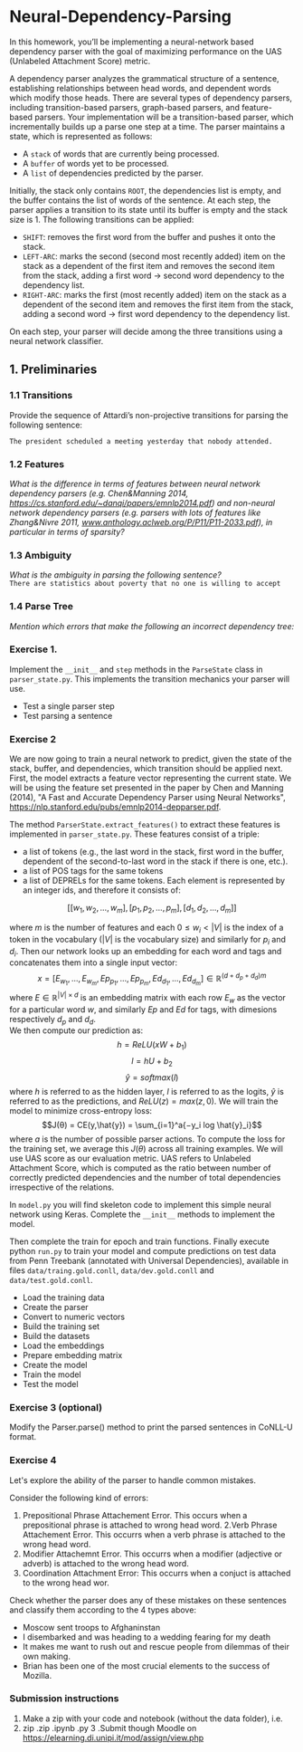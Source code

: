 # Neural-Dependency-Parsing
In this homework, you’ll be implementing a neural-network based dependency parser with the goal of maximizing performance on the UAS (Unlabeled Attachment Score) metric.

A dependency parser analyzes the grammatical structure of a sentence, establishing relationships between head words, and dependent words which modify those heads.
There are several types of dependency parsers, including transition-based parsers, graph-based parsers, and feature-based parsers. Your implementation will be a transition-based parser, which incrementally builds up a parse one step at a time.
The parser maintains a state, which is represented as follows:

- A `stack` of words that are currently being processed.
- A `buffer` of words yet to be processed.
- A `list` of dependencies predicted by the parser.

Initially, the stack only contains `ROOT`, the dependencies list is empty, and the buffer contains the list of words of the sentence. At each step, the parser applies a transition to its state until its buffer is empty and the stack size is 1.
The following transitions can be applied:

- `SHIFT`: removes the first word from the buffer and pushes it onto the stack.
- `LEFT-ARC`: marks the second (second most recently added) item on the stack as a dependent of the first item and removes the second item from the stack, adding a first word → second word dependency to the dependency list.
- `RIGHT-ARC`: marks the first (most recently added) item on the stack as a dependent of the second item and removes the first item from the stack, adding a second word → first word dependency to the dependency list.

On each step, your parser will decide among the three transitions using a neural network classifier.
## 1. Preliminaries
### 1.1 Transitions
Provide the sequence of Attardi’s non-projective transitions for parsing the following sentence:

`The president scheduled a meeting yesterday that nobody attended.`
### 1.2 Features
*What is the difference in terms of features between neural network dependency parsers (e.g. Chen&Manning 2014, https://cs.stanford.edu/~danqi/papers/emnlp2014.pdf) and non-neural network dependency parsers (e.g. parsers with lots of features like Zhang&Nivre 2011, www.anthology.aclweb.org/P/P11/P11-2033.pdf), in particular in terms of sparsity?*
### 1.3 Ambiguity
*What is the ambiguity in parsing the following sentence?*<br/>
`There are statistics about poverty that no one is willing to accept`
### 1.4 Parse Tree
*Mention which errors that make the following an incorrect dependency tree:*

### Exercise 1.
Implement the `__init__` and `step` methods in the `ParseState` class in `parser_state.py`. This implements the transition mechanics your parser will use.
  * Test a single parser step
  * Test parsing a sentence
### Exercise 2
We are now going to train a neural network to predict, given the state of the stack, buffer, and dependencies, which transition should be applied next.<br/>
First, the model extracts a feature vector representing the current state. We will be using the feature set presented in the  paper by  Chen and Manning (2014), "A Fast and Accurate Dependency Parser using Neural Networks", https://nlp.stanford.edu/pubs/emnlp2014-depparser.pdf.

The method `ParserState.extract_features()` to extract these features is  implemented in `parser_state.py`.
These features consist of a triple:
- a list of tokens (e.g., the last word in the stack, first word in the buffer, dependent of the second-to-last word in the stack if there is one, etc.).
- a list of POS tags for the same tokens
- a list of DEPRELs for the same tokens.
Each element is represented by an integer ids, and therefore it consists of:

$$[ [w_1,w_2,...,w_m], [p_1, p_2,...,p_m], [d_1, d_2,..., d_m] ]$$

where $m$ is the number of features and each $0 ≤ w_i < |V|$ is the index of a token in the vocabulary ($|V|$ is the vocabulary size) and similarly for $p_i$ and $d_i$.
Then our network looks up an embedding for each word and tags and concatenates them into a single input vector:
$$x = [E_{w_1},...,E_{w_m},Ep_{p_1},...,Ep_{p_m},Ed_{d_1},...,Ed_{d_m}] ∈ \mathbb{R}^{(d+d_p+d_d)m}$$
where $E ∈ \mathbb{R}^{|V|×d}$ is an embedding matrix with each row $E_w$ as the vector for a particular word $w$, and similarly $Ep$ and $Ed$ for tags, with dimesions respectively $d_p$ and $d_d$.<br/>
We then compute our prediction as:
$$h = ReLU(xW + b_1)$$
$$l = hU + b_2$$
$$\hat{y} = softmax(l)$$
where $h$ is referred to as the hidden layer, $l$ is referred to as the logits, $\hat{y}$ is referred to as the predictions, and $ReLU(z) = max(z, 0)$. We will train the model to minimize cross-entropy loss:
$$J(θ) = CE(y,\hat{y}) = \sum_{i=1}^a{−y_i log \hat{y}_i}$$
where $a$ is the number of possible parser actions.
To compute the loss for the training set, we average this $J(θ)$ across all training examples.
We will use UAS score as our evaluation metric. UAS refers to Unlabeled Attachment Score, which is computed as the ratio between number of correctly predicted dependencies and the number of total dependencies irrespective of the relations.

In `model.py` you will find skeleton code to implement this simple neural network using Keras. Complete the `__init__` methods to implement the model.

Then complete the train for epoch and train functions. Finally execute python `run.py` to train your model and compute predictions on test data from Penn Treebank (annotated with Universal Dependencies), available in files `data/traing.gold.conll`, `data/dev.gold.conll` and `data/test.gold.conll`.

  * Load the training data
  * Create the parser
  * Convert to numeric vectors
  * Build the training set
  * Build the datasets
  * Load the embeddings
  * Prepare embedding matrix
  * Create the model
  * Train the model
  * Test the model
### Exercise 3 (optional)
Modify the Parser.parse() method to print the parsed sentences in CoNLL-U format.
### Exercise 4
Let's explore the ability of the parser to handle common mistakes.

Consider the following kind of errors:

1. Prepositional Phrase Attachement Error. This occurs when a prepositional phrase is attached to wrong head word.
2.Verb Phrase Attachement Error. This occurrs when a verb phrase is attached to the wrong head word.
3. Modifier Attachemnt Error. This occurrs when a modifier (adjective or adverb) is attached to the wrong head word.
4. Coordination Attachment Error: This occurrs when a conjuct is attached to the wrong head wor.

Check whether the parser does any of these mistakes on these sentences and classify them according to the 4 types above:

* Moscow sent troops to Afghaninstan
* I disembarked and was heading to a wedding fearing for my death
* It makes me want to rush out and rescue people from dilemmas of their own making.
* Brian has been one of the most crucial elements to the success of Mozilla.
### Submission instructions
1. Make a zip with your code and notebook (without the data folder), i.e.
2. zip <YourName>.zip .ipynb .py
3 .Submit though Moodle on https://elearning.di.unipi.it/mod/assign/view.php
